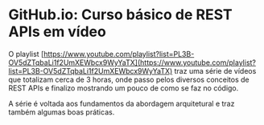 [//]: # (data-criacao:2020-12-09)
[//]: # (resumo:Esta série de vídeos no Youtube ensina o básico sobre REST APIs.)
[//]: # (hashtags:rest .net)
[//]: # (#imagem:header.jpg)
# GitHub.io: Curso básico de REST APIs em vídeo

O playlist [https://www.youtube.com/playlist?list=PL3B-OV5dZTqbaLi1f2UmXEWbcx9WyYaTX](https://www.youtube.com/playlist?list=PL3B-OV5dZTqbaLi1f2UmXEWbcx9WyYaTX) traz uma série de vídeos que totalizam cerca de 3 horas, onde passo pelos diversos conceitos de REST APIs e finalizo mostrando um pouco de como se faz no código.

A série é voltada aos fundamentos da abordagem arquitetural e traz também algumas boas práticas.